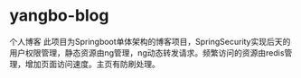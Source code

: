 # yangbo-blog
个人博客
此项目为Springboot单体架构的博客项目，SpringSecurity实现后天的用户权限管理，静态资源由ng管理，ng动态转发请求。频繁访问的资源由redis管理，增加页面访问速度。主页有防刷处理。
